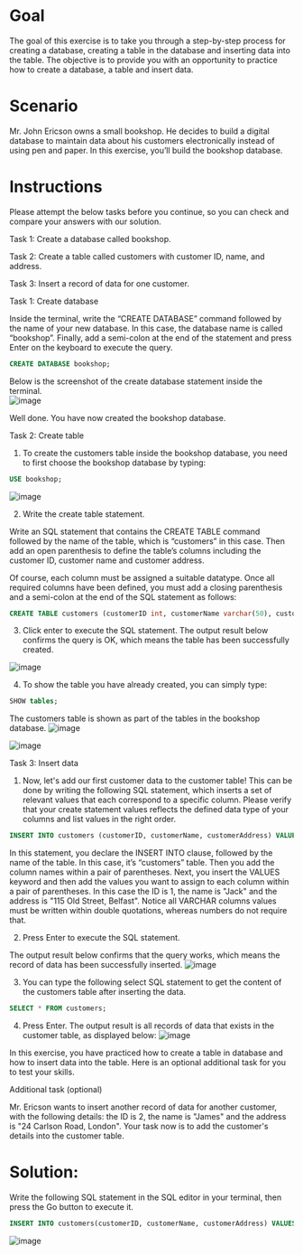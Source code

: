 # Goal

The goal of this exercise is to take you through a step-by-step process for creating a database, creating a table in the database and inserting data into the table. The objective is to provide you with an opportunity to practice how to create a database, a table and insert data. 

# Scenario

Mr. John Ericson owns a small bookshop. He decides to build a digital database to maintain data about his customers electronically instead of using pen and paper. In this exercise, you’ll build the bookshop database.

# Instructions

Please attempt the below tasks before you continue, so you can check and compare your answers with our solution.

Task 1: Create a database called bookshop. 

Task 2: Create a table called customers with customer ID, name, and address.  

Task 3: Insert a record of data for one customer. 

  

Task 1: Create database

Inside the terminal, write the “CREATE DATABASE” command followed by the name of your new database. In this case, the database name is called “bookshop”. Finally, add a semi-colon at the end of the statement and press Enter on the keyboard to execute the query. 
```SQL
CREATE DATABASE bookshop;
```
Below is the screenshot of the create database statement inside the terminal.  
![image](https://github.com/janaom/Meta-Database-Engineer-Professional-Certificate/assets/83917694/de07c94d-e4d0-44f6-971c-204559bc2b14)



Well done. You have now created the bookshop database.


Task 2: Create table

1. To create the customers table inside the bookshop database, you need to first choose the bookshop database by typing:
```SQL
USE bookshop; 
```
![image](https://github.com/janaom/Meta-Database-Engineer-Professional-Certificate/assets/83917694/defd24ec-1045-402c-804c-d775e5d3217d)


2. Write the create table statement.

Write an SQL statement that contains the CREATE TABLE command followed by the name of the table, which is “customers” in this case. Then add an open parenthesis to define the table’s columns including the customer ID, customer name and customer address.

Of course, each column must be assigned a suitable datatype. Once all required columns have been defined, you must add a closing parenthesis and a semi-colon at the end of the SQL statement as follows:
```SQL
CREATE TABLE customers (customerID int, customerName varchar(50), customerAddress varchar(255));
```
3. Click enter to execute the SQL statement. The output result below confirms the query is OK, which means the table has been successfully created.

![image](https://github.com/janaom/Meta-Database-Engineer-Professional-Certificate/assets/83917694/712765ce-b60f-4441-adfc-3a58a22ae523)



4. To show the table you have already created, you can simply type:
```SQL
SHOW tables;
```
The customers table is shown as part of the tables in the bookshop database.
![image](https://github.com/janaom/Meta-Database-Engineer-Professional-Certificate/assets/83917694/c5bf6020-d965-4904-b853-f68ab45a00fe)


![image](https://github.com/janaom/Meta-Database-Engineer-Professional-Certificate/assets/83917694/a81fce79-3e5c-45ab-84e9-dbac6a8e77f7)



Task 3: Insert data

1. Now, let's add our first customer data to the customer table! This can be done by writing the following SQL statement, which inserts a set of relevant values that each correspond to a specific column. Please verify that your create statement values reflects the defined data type of your columns and list values in the right order.
```SQL
INSERT INTO customers (customerID, customerName, customerAddress) VALUES (1, "Jack", "115 Old street Belfast");
```
In this statement, you declare the INSERT INTO clause, followed by the name of the table. In this case, it’s “customers”  table. Then you add the column names within a pair of parentheses. Next, you insert the VALUES keyword and then add the values you want to assign to each column within a pair of parentheses. In this case the ID is 1, the name is "Jack" and the address is "115 Old Street, Belfast". Notice all VARCHAR columns values must be written within double quotations, whereas numbers do not require that.

2. Press Enter to execute the SQL statement. 

The output result below confirms that the query works, which means the record of data has been successfully inserted.
![image](https://github.com/janaom/Meta-Database-Engineer-Professional-Certificate/assets/83917694/c7c48528-f918-4f41-a6bf-8b1aad1616b8)



3. You can type the following select SQL statement to get the content of the customers table after inserting the data.
```SQL
SELECT * FROM customers;
```
4. Press Enter. The output result is all records of data that exists in the customer table, as displayed below:
![image](https://github.com/janaom/Meta-Database-Engineer-Professional-Certificate/assets/83917694/7144b28a-c924-47b6-a730-9cc42e12c7df)


In this exercise, you have practiced how to create a table in database and how to insert data into the table. Here is an optional additional task for you to test your skills.


Additional task (optional)

Mr. Ericson wants to insert another record of data for another customer, with the following details: the ID is 2, the name is "James" and the address is "24 Carlson Road, London". Your task now is to add the customer's details into the customer table.

# Solution:

Write the following SQL statement in the SQL editor in your terminal, then press the Go button to execute it.
```SQL
INSERT INTO customers(customerID, customerName, customerAddress) VALUES (2, "James", "24 Carlson Rd London") ;
```
![image](https://github.com/janaom/Meta-Database-Engineer-Professional-Certificate/assets/83917694/ad2d93bf-5fbe-4d5c-9393-519e45a2d238)

